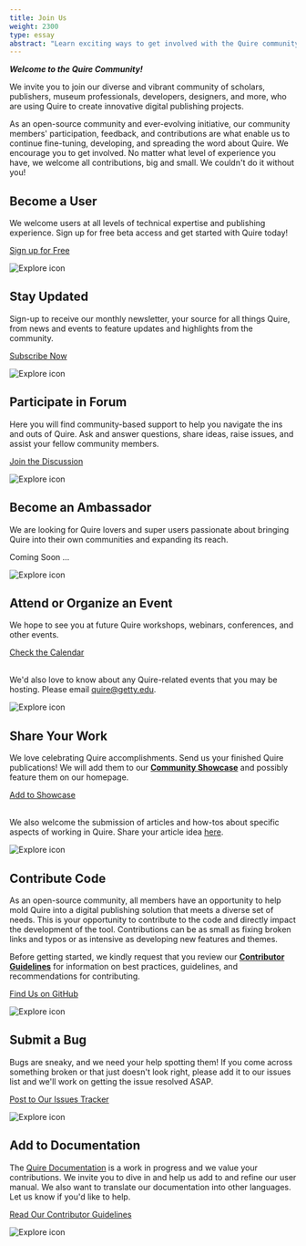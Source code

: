 ```yaml
---
title: Join Us
weight: 2300
type: essay
abstract: "Learn exciting ways to get involved with the Quire community"
---
```


***Welcome to the Quire Community!***

We invite you to join our diverse and vibrant community of scholars, publishers, museum professionals, developers, designers, and more, who are using Quire to create innovative digital publishing projects.

As an open-source community and ever-evolving initiative, our community members' participation, feedback, and contributions are what enable us to continue fine-tuning, developing, and spreading the word about Quire. We encourage you to get involved. No matter what level of experience you have, we welcome all contributions, big and small. We couldn't do it without you!

<div class="image-list">

## Become a User

We welcome users at all levels of technical expertise and publishing experience. Sign up for free beta access and get started with Quire today!

<div class="action-button">

[Sign up for Free](https://docs.google.com/forms/d/e/1FAIpQLScKOJEq9ivhwizmdazjuhxBII-s-5SUsnerWmyF8VteeeRBhA/viewform)

</div>

![Explore icon](/img/illustrations/undraw_add_user_ipe3.png)

</div>
<div class="image-list">

## Stay Updated

Sign-up to receive our monthly newsletter, your source for all things Quire, from news and events to feature updates and highlights from the community.

<div class="action-button">

[Subscribe Now](https://newsletters.getty.edu/t/t-DFDC53BEAACB81BA2540EF23F30FEDED)

</div>

![Explore icon](/img/illustrations/undraw_Newsletter_re_wrob.png)

</div>
<div class="image-list">

## Participate in Forum

Here you will find community-based support to help you navigate the ins and outs of Quire. Ask and answer questions, share ideas, raise issues, and assist your fellow community members.

<div class="action-button">

[Join the Discussion](https://github.com/thegetty/quire/discussions)

</div>

![Explore icon](/img/illustrations/undraw_team_chat_y27k.png)

</div>
<div class="image-list">

## Become an Ambassador

We are looking for Quire lovers and super users passionate about bringing Quire into their own communities and expanding its reach.

<div class="action-button coming-soon">

Coming Soon ...

</div>

![Explore icon](/img/illustrations/undraw_certification_aif8.png)

</div>
<div class="image-list">

## Attend or Organize an Event

We hope to see you at future Quire workshops, webinars, conferences, and other events.

<div class="action-button">

[Check the Calendar](/community/news-events/)

</div>

<br> We'd also love to know about any Quire-related events that you may be hosting. Please email [quire@getty.edu](mailto:quire@getty.edu).

![Explore icon](/img/illustrations/undraw_events_2p66.png)

</div>
<div class="image-list">

## Share Your Work

We love celebrating Quire accomplishments. Send us your finished Quire publications! We will add them to our **[Community Showcase](/community/community-showcase/)** and possibly feature them on our homepage.

<div class="action-button">

[Add to Showcase](https://docs.google.com/forms/d/1R3mOLgsJCw9vx7PQJlVy8w1TRwgxFMWUiOo8TtuSI_A/edit)

</div>

<br> We also welcome the submission of articles and how-tos about specific aspects of working in Quire. Share your article idea [here](https://github.com/thegetty/quire/issues/new).

![Explore icon](/img/illustrations/undraw_organize_resume_utk5.png)

</div>
<div class="image-list">

## Contribute Code

As an open-source community, all members have an opportunity to help mold Quire into a digital publishing solution that meets a diverse set of needs. This is your opportunity to contribute to the code and directly impact the development of the tool. Contributions can be as small as fixing broken links and typos or as intensive as developing new features and themes.

Before getting started, we kindly request that you review our **[Contributor Guidelines](https://github.com/thegetty/quire/blob/master/CONTRIBUTING.md)** for information on best practices, guidelines, and recommendations for contributing.

<div class="action-button">

[Find Us on GitHub](https://github.com/thegetty/quire/)

</div>

![Explore icon](/img/illustrations/undraw_code_typing_7jnv.png)

</div>
<div class="image-list">

## Submit a Bug

Bugs are sneaky, and we need your help spotting them! If you come across something broken or that just doesn't look right, please add it to our issues list and we'll work on getting the issue resolved ASAP.

<div class="action-button">

[Post to Our Issues Tracker](https://github.com/thegetty/quire/issues/)

</div>

![Explore icon](/img/illustrations/undraw_bug_fixing_oc7a.png)

</div>
<div class="image-list">

## Add to Documentation

The [Quire Documentation](/documentation/) is a work in progress and we value your contributions. We invite you to dive in and help us add to and refine our user manual. We also want to translate our documentation into other languages. Let us know if you'd like to help.

<div class="action-button">

[Read Our Contributor Guidelines](https://github.com/thegetty/quire/blob/master/CONTRIBUTING.md)

</div>

![Explore icon](/img/illustrations/undraw_add_document_0hek.png)

</div>
